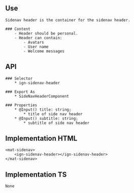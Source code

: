 ## Use
    Sidenav header is the container for the sidenav header.

    ### Content
        - Header should be personal.
        - Header can contain:
            - Avatars 
            - User name
            - Welcome messages


## API
    ### Selector
        * ign-sidenav-header

    ### Export As 
        * SideNavHeaderComponent

    ### Properties 
        * @Input() title: string;
            * title of side nav header
        * @Input() subtitle: string;
            * subtitle of side nav header


## Implementation HTML
    <mat-sidenav>
        <ign-sidenav-header></ign-sidenav-header>
    </mat-sidenav>


## Implementation TS
    None